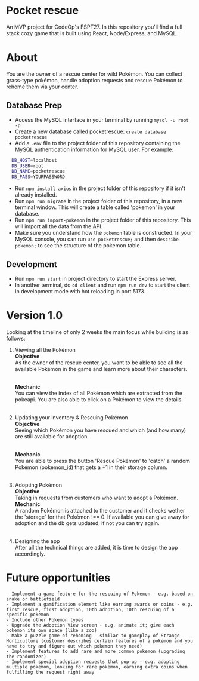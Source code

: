 # Pocket rescue
An MVP project for CodeOp's FSPT27. In this repository you'll find a full stack cozy game that is built using React, Node/Express, and MySQL.

# About
You are the owner of a rescue center for wild Pokémon. You can collect grass-type pokémon, handle adoption requests and rescue Pokémon to rehome them via your center.

## Database Prep

- Access the MySQL interface in your terminal by running `mysql -u root -p`
- Create a new database called pocketrescue: `create database pocketrescue`
- Add a `.env` file to the project folder of this repository containing the MySQL authentication information for MySQL user. For example:

```bash
  DB_HOST=localhost
  DB_USER=root
  DB_NAME=pocketrescue
  DB_PASS=YOURPASSWORD
```

- Run `npm install axios` in the project folder of this repository if it isn't already installed.
- Run `npm run migrate` in the project folder of this repository, in a new terminal window. This will create a table called 'pokemon' in your database.
- Run `npm run import-pokemon` in the project folder of this repository. This will import all the data from the API.
- Make sure you understand how the `pokemon` table is constructed. In your MySQL console, you can run `use pocketrescue;` and then `describe pokemon;` to see the structure of the pokemon table.

## Development

- Run `npm run start` in project directory to start the Express server.
- In another terminal, do `cd client` and run `npm run dev` to start the client in development mode with hot reloading in port 5173.

# Version 1.0
Looking at the timeline of only 2 weeks the main focus while building is as follows:

1. Viewing all the Pokémon <br />
    **Objective**<br />
    As the owner of the rescue center, you want to be able to see all the available Pokémon in the game and learn more about their characters.<br /><br />

    **Mechanic**<br />
    You can view the index of all Pokémon which are extracted from the pokeapi. You are also able to click on a Pokémon to view the details.<br /><br />

2. Updating your inventory & Rescuing Pokémon<br />
    **Objective**<br />
    Seeing which Pokémon you have rescued and which (and how many) are still available for adoption. <br /><br />

    **Mechanic**<br />
    You are able to press the button 'Rescue Pokémon' to 'catch' a random Pokémon (pokemon_id) that gets a +1 in their storage column. <br /><br />


3. Adopting Pokémon<br />
    **Objective**<br />
    Taking in requests from customers who want to adopt a Pokémon.<br />
    **Mechanic**<br />
    A random Pokémon is attached to the customer and it checks wether the 'storage' for that Pokémon !== 0. If available you can give away for adoption and the db gets updated, if not you can try again.<br /><br />

4. Designing the app<br />
    After all the technical things are added, it is time to design the app accordingly.
    

# Future opportunities
    - Implement a game feature for the rescuing of Pokemon - e.g. based on snake or battlefield
    - Implement a gamification element like earning awards or coins - e.g. first rescue, first adoption, 10th adoption, 10th rescuing of a specific pokemon
    - Include other Pokemon types
    - Upgrade the Adoption View screen - e.g. animate it; give each pokemon its own space (like a zoo)
    - Make a puzzle game of rehoming - similar to gameplay of Strange Horticulture (customer describes certain features of a pokemon and you have to try and figure out which pokemon they need)
    - Implement features to add rare and more common pokemon (upgrading the randomizer)
    - Implement special adoption requests that pop-up - e.g. adopting multiple pokemon, looking for rare pokemon, earning extra coins when fulfilling the request right away

